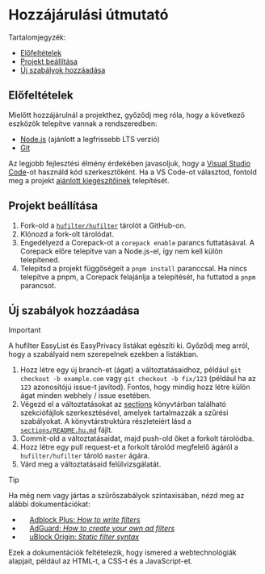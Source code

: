 <!-- omit in toc -->
# Hozzájárulási útmutató

Tartalomjegyzék:

- [Előfeltételek](#előfeltételek)
- [Projekt beállítása](#projekt-beállítása)
- [Új szabályok hozzáadása](#új-szabályok-hozzáadása)

## Előfeltételek

Mielőtt hozzájárulnál a projekthez, győződj meg róla, hogy a következő eszközök telepítve vannak a rendszeredben:

- [Node.js][nodejs-download-link] (ajánlott a legfrissebb LTS verzió)
- [Git][git-download-link]

Az legjobb fejlesztési élmény érdekében javasoljuk, hogy a [Visual Studio Code][vscode-download-link]-ot használd kód
szerkesztőként. Ha a VS Code-ot választod, fontold meg a projekt
[ajánlott kiegészítőinek][recommended-vscode-extensions] telepítését.

## Projekt beállítása

1. Fork-old a [`hufilter/hufilter`][hufilter-repo] tárolót a GitHub-on.
2. Klónozd a fork-olt tárolódat.
3. Engedélyezd a Corepack-ot a `corepack enable` parancs futtatásával. A Corepack előre telepítve van a Node.js-el,
   így nem kell külön telepítened.
4. Telepítsd a projekt függőségeit a `pnpm install` paranccsal. Ha nincs telepítve a pnpm, a Corepack
   felajánlja a telepítését, ha futtatod a `pnpm` parancsot.

## Új szabályok hozzáadása

> [!IMPORTANT]
> A hufilter EasyList és EasyPrivacy listákat egészíti ki. Győződj meg arról, hogy a szabályaid nem szerepelnek ezekben
> a listákban.

1. Hozz létre egy új branch-et (ágat) a változtatásaidhoz, például `git checkout -b example.com` vagy
   `git checkout -b fix/123` (például ha az `123` azonosítójú issue-t javítod). Fontos, hogy mindig hozz létre külön
   ágat minden webhely / issue esetében.
2. Végezd el a változtatásokat az [sections][sections-directory] könyvtárban található szekciófájlok szerkesztésével,
   amelyek tartalmazzák a szűrési szabályokat. A könyvtárstruktúra részleteiért lásd a
   [`sections/README.hu.md`][sections-readme] fájlt.
3. Commit-old a változtatásaidat, majd push-old őket a forkolt tárolódba.
4. Hozz létre egy pull request-et a forkolt tárolód megfelelő ágáról a `hufilter/hufilter` tároló `master` ágára.
5. Várd meg a változtatásaid felülvizsgálatát.

<!--markdownlint-disable MD013-->
> [!TIP]
> Ha még nem vagy jártas a szűrőszabályok szintaxisában, nézd meg az alábbi dokumentációkat:
>
> - <img src="https://cdn.adguard.com/website/github.com/AGLint/abp_logo.svg" width="14px"> [Adblock Plus: *How to write filters*][abp-filters]
> - <img src="https://cdn.adguard.com/website/github.com/AGLint/adg_logo.svg" width="14px"> [AdGuard: *How to create your own ad filters*][adg-filters]
> - <img src="https://cdn.adguard.com/website/github.com/AGLint/ubo_logo.svg" width="14px"> [uBlock Origin: *Static filter syntax*][ubo-filters]
>
> Ezek a dokumentációk feltételezik, hogy ismered a webtechnológiák alapjait, például az HTML-t, a CSS-t és a JavaScript-et.
<!--markdownlint-enable MD013-->

[abp-filters]: https://help.adblockplus.org/hc/en-us/articles/360062733293
[adg-filters]: https://kb.adguard.com/en/general/how-to-create-your-own-ad-filters
[git-download-link]: https://git-scm.com/downloads
[hufilter-repo]: https://github.com/hufilter/hufilter
[nodejs-download-link]: https://nodejs.org/en/download/
[recommended-vscode-extensions]: https://github.com/hufilter/hufilter/blob/master/.vscode/extensions.json
[sections-directory]: https://github.com/hufilter/hufilter/blob/master/sections/
[sections-readme]: https://github.com/hufilter/hufilter/blob/master/sections/README.hu.md
[ubo-filters]: https://github.com/gorhill/uBlock/wiki/Static-filter-syntax
[vscode-download-link]: https://code.visualstudio.com/download

